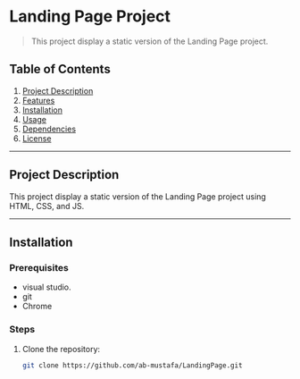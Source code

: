 
# Landing Page Project

> This project display a static version of the Landing Page project.

## Table of Contents
1. [Project Description](#project-description)
2. [Features](#features)
3. [Installation](#installation)
4. [Usage](#usage)
5. [Dependencies](#dependencies)
6. [License](#license)

---

## Project Description
This project display a static version of the Landing Page project using HTML, CSS, and JS.

---

## Installation

### Prerequisites
- visual studio.
- git
- Chrome

### Steps
1. Clone the repository:
   ```bash
   git clone https://github.com/ab-mustafa/LandingPage.git
